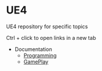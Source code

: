 # UE4
UE4 repository for specific topics

Ctrl + click to open links in a new tab

* Documentation
  * [Programming](https://docs.unrealengine.com/en-us/Programming)
  * [GamePlay](https://docs.unrealengine.com/en-us/Gameplay)
